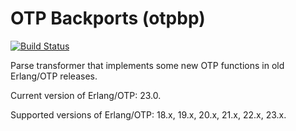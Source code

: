 OTP Backports (otpbp)
=====================
[![Build Status](https://secure.travis-ci.org/Ledest/otpbp.png)](http://travis-ci.org/Ledest/otpbp)

Parse transformer that implements some new OTP functions in old Erlang/OTP releases.

Current version of Erlang/OTP: 23.0.

Supported versions of Erlang/OTP: 18.x, 19.x, 20.x, 21.x, 22.x, 23.x.
